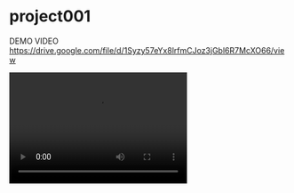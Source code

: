 # project001

DEMO VIDEO https://drive.google.com/file/d/1Syzy57eYx8lrfmCJoz3jGbl6R7McXO66/view

<video src="https://drive.google.com/file/d/1Syzy57eYx8lrfmCJoz3jGbl6R7McXO66/view" width="320" height="200" controls preload></video>

